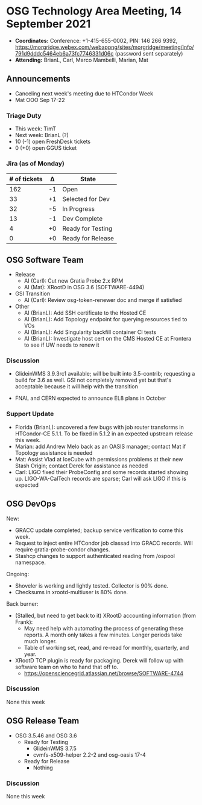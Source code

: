 # OSG Technology Area Meeting, 14 September 2021

-   **Coordinates:** Conference: +1-415-655-0002, PIN: 146 266 9392,
    <https://morgridge.webex.com/webappng/sites/morgridge/meeting/info/791d9dddc5464eb6a73fc7746331d06c> (password sent separately)
-   **Attending:** BrianL, Carl, Marco Mambelli, Marian, Mat

## Announcements

- Canceling next week's meeting due to HTCondor Week
- Mat OOO Sep 17-22

### Triage Duty

-   This week: TimT
-   Next week: BrianL (?)
-   10 (-1) open FreshDesk tickets
-   0 (+0) open GGUS ticket

### Jira (as of Monday)

| # of tickets | &Delta; | State             |
|--------------|---------|-------------------|
| 162          | -1      | Open              |
| 33           | +1      | Selected for Dev  |
| 32           | -5      | In Progress       |
| 13           | -1      | Dev Complete      |
| 4            | +0      | Ready for Testing |
| 0            | +0      | Ready for Release |

## OSG Software Team

-   Release
    -   AI (Carl): Cut new Gratia Probe 2.x RPM
    -   AI (Mat): XRootD in OSG 3.6 (SOFTWARE-4494)
-   GSI Transition
    -   AI (Carl): Review osg-token-renewer doc and merge if satisfied
-   Other
    -   AI (BrianL): Add SSH certificate to the Hosted CE
    -   AI (BrianL): Add Topology endpoint for querying resources tied to VOs
    -   AI (BrianL): Add Singularity backfill container CI tests
    -   AI (BrianL): Investigate host cert on the CMS Hosted CE at Frontera to see if UW needs to renew it

### Discussion

-   GlideinWMS 3.9.3rc1 available; will be built into 3.5-contrib;
    requesting a build for 3.6 as well.  GSI not completely removed yet but that's acceptable because it will help with the transition

-   FNAL and CERN expected to announce EL8 plans in October

### Support Update

-   Florida (BrianL): uncovered a few bugs with job router transforms in HTCondor-CE 5.1.1.
    To be fixed in 5.1.2 in an expected upstream release this week.
-   Marian: add Andrew Melo back as an OASIS manager; contact Mat if Topology assistance is needed
-   Mat: Assist Vlad at IceCube with permissions problems at their new Stash Origin; contact Derek for assistance as needed
-   Carl: LIGO fixed their ProbeConfig and some records started showing up.
    LIGO-WA-CalTech records are sparse; Carl will ask LIGO if this is expected

## OSG DevOps

New:
-   GRACC update completed; backup service verification to come this week.
-   Request to inject entire HTCondor job classad into GRACC records.  Will require gratia-probe-condor changes.
-   Stashcp changes to support authenticated reading from /ospool namespace.

Ongoing:
-   Shoveler is working and lightly tested.  Collector is 90% done.
-   Checksums in xrootd-multiuser is 80% done.

Back burner:
-   (Stalled, but need to get back to it) XRootD accounting information (from Frank):
    -   May need help with automating the process of generating these reports.  A month only takes a few minutes.  Longer periods take much longer.
    -   Table of working set, read, and re-read for monthly, quarterly, and year.
-   XRootD TCP plugin is ready for packaging.  Derek will follow up with software team on who to hand that off to.
    -   https://opensciencegrid.atlassian.net/browse/SOFTWARE-4744

### Discussion

None this week

## OSG Release Team

-   OSG 3.5.46 and OSG 3.6
    -   Ready for Testing
        -   GlideinWMS 3.7.5
        -   cvmfs-x509-helper 2.2-2 and osg-oasis 17-4
    -   Ready for Release
        -   Nothing

### Discussion

None this week
